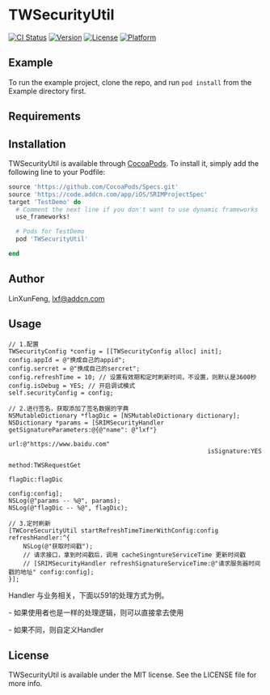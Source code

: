 # TWSecurityUtil

[![CI Status](https://img.shields.io/travis/LinXunFeng/TWSecurityUtil.svg?style=flat)](https://travis-ci.org/LinXunFeng/TWSecurityUtil)
[![Version](https://img.shields.io/cocoapods/v/TWSecurityUtil.svg?style=flat)](https://cocoapods.org/pods/TWSecurityUtil)
[![License](https://img.shields.io/cocoapods/l/TWSecurityUtil.svg?style=flat)](https://cocoapods.org/pods/TWSecurityUtil)
[![Platform](https://img.shields.io/cocoapods/p/TWSecurityUtil.svg?style=flat)](https://cocoapods.org/pods/TWSecurityUtil)

## Example

To run the example project, clone the repo, and run `pod install` from the Example directory first.

## Requirements

## Installation

TWSecurityUtil is available through [CocoaPods](https://cocoapods.org). To install
it, simply add the following line to your Podfile:

```ruby
source 'https://github.com/CocoaPods/Specs.git'
source 'https://code.addcn.com/app/iOS/SRIMProjectSpec'
target 'TestDemo' do
  # Comment the next line if you don't want to use dynamic frameworks
  use_frameworks!

  # Pods for TestDemo
  pod 'TWSecurityUtil'

end
```

## Author

LinXunFeng, lxf@addcn.com

## Usage

```objc
// 1.配置
TWSecurityConfig *config = [[TWSecurityConfig alloc] init];
config.appId = @"换成自己的appid";
config.sercret = @"换成自己的sercret";
config.refreshTime = 10; // 设置有效期和定时刷新时间，不设置，则默认是3600秒
config.isDebug = YES; // 开启调试模式
self.securityConfig = config;

// 2.进行签名，获取添加了签名数据的字典
NSMutableDictionary *flagDic = [NSMutableDictionary dictionary];
NSDictionary *params = [SRIMSecurityHandler getSignatureParameters:@{@"name": @"lxf"}
                                                               url:@"https://www.baidu.com"
                                                       isSignature:YES
                                                            method:TWSRequestGet
                                                           flagDic:flagDic
                                                            config:config];
NSLog(@"params -- %@", params);
NSLog(@"flagDic -- %@", flagDic);

// 3.定时刷新
[TWCoreSecurityUtil startRefreshTimeTimerWithConfig:config refreshHandler:^{
    NSLog(@"获取时间戳");
    // 请求接口，拿到时间戳后，调用 cacheSingntureServiceTime 更新时间戳
    // [SRIMSecurityHandler refreshSignatureServiceTime:@"请求服务器时间戳的地址" config:config];
}];
```

Handler 与业务相关，下面以591的处理方式为例。

\- 如果使用者也是一样的处理逻辑，则可以直接拿去使用

\- 如果不同，则自定义Handler



## License

TWSecurityUtil is available under the MIT license. See the LICENSE file for more info.
